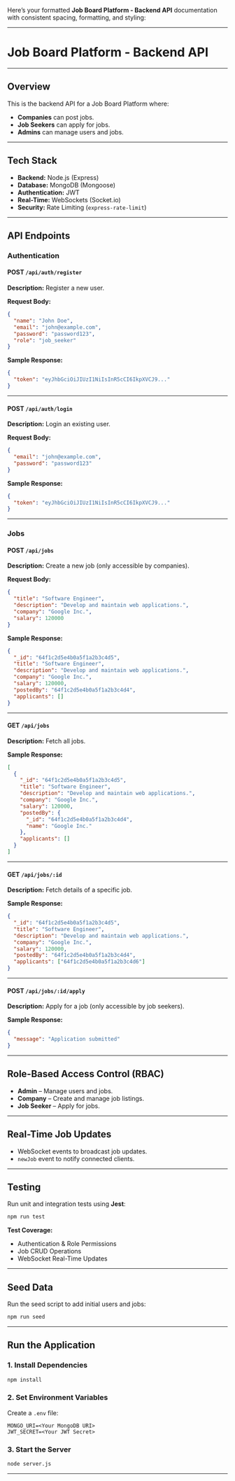 Here’s your formatted **Job Board Platform - Backend API** documentation with consistent spacing, formatting, and styling:

---

# Job Board Platform - Backend API

---

## Overview
This is the backend API for a Job Board Platform where:
- **Companies** can post jobs.
- **Job Seekers** can apply for jobs.
- **Admins** can manage users and jobs.

---

## Tech Stack
- **Backend:** Node.js (Express)  
- **Database:** MongoDB (Mongoose)  
- **Authentication:** JWT  
- **Real-Time:** WebSockets (Socket.io)  
- **Security:** Rate Limiting (`express-rate-limit`)  

---

## API Endpoints

### Authentication

#### POST `/api/auth/register`
**Description:** Register a new user.

**Request Body:**
```json
{
  "name": "John Doe",
  "email": "john@example.com",
  "password": "password123",
  "role": "job_seeker"
}
```

**Sample Response:**
```json
{
  "token": "eyJhbGciOiJIUzI1NiIsInR5cCI6IkpXVCJ9..."
}
```

---

#### POST `/api/auth/login`
**Description:** Login an existing user.

**Request Body:**
```json
{
  "email": "john@example.com",
  "password": "password123"
}
```

**Sample Response:**
```json
{
  "token": "eyJhbGciOiJIUzI1NiIsInR5cCI6IkpXVCJ9..."
}
```

---

### Jobs

#### POST `/api/jobs`
**Description:** Create a new job (only accessible by companies).

**Request Body:**
```json
{
  "title": "Software Engineer",
  "description": "Develop and maintain web applications.",
  "company": "Google Inc.",
  "salary": 120000
}
```

**Sample Response:**
```json
{
  "_id": "64f1c2d5e4b0a5f1a2b3c4d5",
  "title": "Software Engineer",
  "description": "Develop and maintain web applications.",
  "company": "Google Inc.",
  "salary": 120000,
  "postedBy": "64f1c2d5e4b0a5f1a2b3c4d4",
  "applicants": []
}
```

---

#### GET `/api/jobs`
**Description:** Fetch all jobs.

**Sample Response:**
```json
[
  {
    "_id": "64f1c2d5e4b0a5f1a2b3c4d5",
    "title": "Software Engineer",
    "description": "Develop and maintain web applications.",
    "company": "Google Inc.",
    "salary": 120000,
    "postedBy": {
      "_id": "64f1c2d5e4b0a5f1a2b3c4d4",
      "name": "Google Inc."
    },
    "applicants": []
  }
]
```

---

#### GET `/api/jobs/:id`
**Description:** Fetch details of a specific job.

**Sample Response:**
```json
{
  "_id": "64f1c2d5e4b0a5f1a2b3c4d5",
  "title": "Software Engineer",
  "description": "Develop and maintain web applications.",
  "company": "Google Inc.",
  "salary": 120000,
  "postedBy": "64f1c2d5e4b0a5f1a2b3c4d4",
  "applicants": ["64f1c2d5e4b0a5f1a2b3c4d6"]
}
```

---

#### POST `/api/jobs/:id/apply`
**Description:** Apply for a job (only accessible by job seekers).

**Sample Response:**
```json
{
  "message": "Application submitted"
}
```

---

## Role-Based Access Control (RBAC)
- **Admin** – Manage users and jobs.  
- **Company** – Create and manage job listings.  
- **Job Seeker** – Apply for jobs.  

---

## Real-Time Job Updates
- WebSocket events to broadcast job updates.  
- `newJob` event to notify connected clients.  

---

## Testing
Run unit and integration tests using **Jest**:
```bash
npm run test
```

**Test Coverage:**
- Authentication & Role Permissions  
- Job CRUD Operations  
- WebSocket Real-Time Updates  

---

## Seed Data
Run the seed script to add initial users and jobs:
```bash
npm run seed
```

---

## Run the Application

### 1. Install Dependencies
```bash
npm install
```

### 2. Set Environment Variables
Create a `.env` file:
```
MONGO_URI=<Your MongoDB URI>
JWT_SECRET=<Your JWT Secret>
```

### 3. Start the Server
```bash
node server.js
```

---
